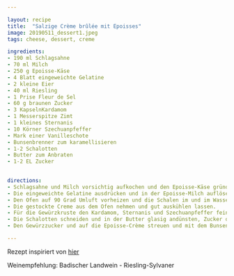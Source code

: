 ```yaml
---

layout: recipe
title:  "Salzige Crème brûlée mit Epoisses"
image: 20190511_dessert1.jpeg
tags: cheese, dessert, creme

ingredients:
- 190 ml Schlagsahne
- 70 ml Milch
- 250 g Epoisse-Käse
- 4 Blatt eingeweichte Gelatine
- 2 kleine Eier
- 40 ml Riesling
- 1 Prise Fleur de Sel
- 60 g braunen Zucker
- 3 KapselnKardamom
- 1 Messerspitze Zimt
- 1 kleines Sternanis
- 10 Körner Szechuanpfeffer
- Mark einer Vanilleschote
- Bunsenbrenner zum karamellisieren
- 1-2 Schalotten
- Butter zum Anbraten
- 1-2 EL Zucker

 
directions:
- Schlagsahne und Milch vorsichtig aufkochen und den Epoisse-Käse gründlich darin schmelzen lassen.
- Die eingeweichte Gelatine ausdrücken und in der Epoisse-Milch auflösen. Jetzt die Eier und den Riesling unterrühren, mit Fleur de Sel abschmecken und durch ein Sieb geben. Dadurch kann man sicherstellen, dass keine ungelösten Käsestückchen mehr in der Creme sind. Die Creme in kleine Schalen füllen, mit Frischhaltefolie bedecken.
- Den Ofen auf 90 Grad Umluft vorheizen und die Schalen im und im Wasserbad  35 - 40 Minuten garen.
- Die gestockte Creme aus dem Ofen nehmen und gut auskühlen lassen.
- Für die Gewürzkruste den Kardamom, Sternanis und Szechuanpfeffer fein Mörsern. Gemahlenen Zimt und das Mark einer Vanilleschote zugeben und mit dem braunen Zucker gründlich mischen.
- Die Schalotten schneiden und in der Butter glasig andünsten, Zucker dazugeben und karamellisieren.
- Den Gewürzzucker und auf die Epoisse-Crème streuen und mit dem Bunsenbrenner goldbraun karamellisieren und sofort servieren. Mit den Schalotten anrichten.

---
```


Rezept inspiriert von [hier](https://kochenmachtgluecklich.de/rezept-fuer-salzige-creme-brulee-mit-epoisses/)

Weinempfehlung: Badischer Landwein - Riesling-Sylvaner
